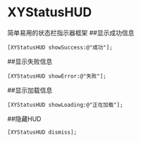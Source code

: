 # XYStatusHUD
简单易用的状态栏指示器框架
##显示成功信息
```
[XYStatusHUD showSuccess:@"成功"];
```
##显示失败信息
```
[XYStatusHUD showError:@"失败"];
```
##显示加载信息
```
[XYStatusHUD showLoading:@"正在加载"];
```
##隐藏HUD
```
[XYStatusHUD dismiss];
```

